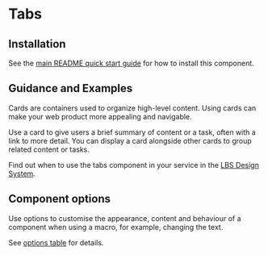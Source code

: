 # Tabs

## Installation

See the [main README quick start guide](https://github.com/alphagov/govuk-frontend#quick-start) for how to install this component.

## Guidance and Examples

Cards are containers used to organize high-level content. Using cards can make your web product more appealing and navigable.

Use a card to give users a brief summary of content or a task, often with a link to more detail. You can display a card alongside other cards to group related content or tasks.

Find out when to use the tabs component in your service in the [LBS Design System](https://design-system.service.gov.uk/components/tabs).

## Component options

Use options to customise the appearance, content and behaviour of a component when using a macro, for example, changing the text.

See [options table](https://design-system.service.gov.uk/components/header/#options-tabs-example) for details.
